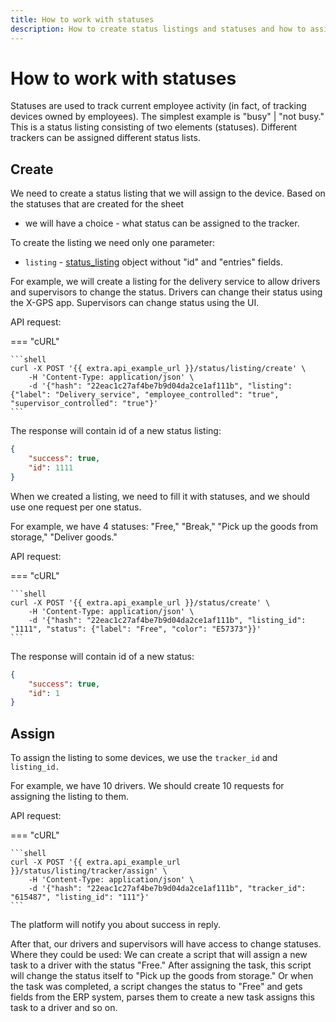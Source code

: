 ```yaml
---
title: How to work with statuses
description: How to create status listings and statuses and how to assign status to device
---
```


# How to work with statuses

Statuses are used to track current employee activity (in fact, of tracking devices owned by employees).
The simplest example is "busy" | "not busy." This is a status listing consisting of two elements (statuses). Different
trackers can be assigned different status lists.

## Create

We need to create a status listing that we will assign to the device. Based on the statuses that are created for the sheet
- we will have a choice - what status can be assigned to the tracker.

To create the listing we need only one parameter:
* `listing` - [status_listing](../../status/index.md#status-listing-object-structure) object without "id" and "entries" fields.

For example, we will create a listing for the delivery service to allow drivers and supervisors to change the status.
Drivers can change their status using the X-GPS app. Supervisors can change status using the UI.

API request:

=== "cURL"

    ```shell
    curl -X POST '{{ extra.api_example_url }}/status/listing/create' \
        -H 'Content-Type: application/json' \ 
        -d '{"hash": "22eac1c27af4be7b9d04da2ce1af111b", "listing": {"label": "Delivery_service", "employee_controlled": "true", "supervisor_controlled": "true"}'
    ```

The response will contain id of a new status listing:

```json
{
    "success": true,
    "id": 1111
}
```

When we created a listing, we need to fill it with statuses, and we should use one request per one status.

For example, we have 4 statuses:
"Free," "Break," "Pick up the goods from storage," "Deliver goods."

API request:

=== "cURL"

    ```shell
    curl -X POST '{{ extra.api_example_url }}/status/create' \
        -H 'Content-Type: application/json' \ 
        -d '{"hash": "22eac1c27af4be7b9d04da2ce1af111b", "listing_id": "1111", "status": {"label": "Free", "color": "E57373"}}'
    ```

The response will contain id of a new status:

```json
{
    "success": true,
    "id": 1
}
```

## Assign

To assign the listing to some devices, we use the `tracker_id` and `listing_id.`

For example, we have 10 drivers. We should create 10 requests for assigning the listing to them.

API request:

=== "cURL"

    ```shell
    curl -X POST '{{ extra.api_example_url }}/status/listing/tracker/assign' \
        -H 'Content-Type: application/json' \ 
        -d '{"hash": "22eac1c27af4be7b9d04da2ce1af111b", "tracker_id": "615487", "listing_id": "111"}'
    ```

The platform will notify you about success in reply.

After that, our drivers and supervisors will have access to change statuses. Where they could be used:
We can create a script that will assign a new task to a driver with the status "Free." After assigning the task, this script
will change the status itself to "Pick up the goods from storage."
Or when the task was completed, a script changes the status to "Free" and gets fields from the ERP system, parses them to create
a new task assigns this task to a driver and so on.
